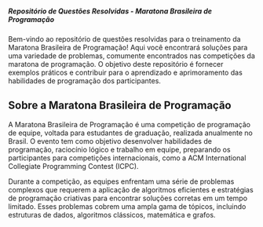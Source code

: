##### Repositório de Questões Resolvidas - Maratona Brasileira de Programação

Bem-vindo ao repositório de questões resolvidas para o treinamento da Maratona Brasileira de Programação! Aqui você encontrará soluções para uma variedade de problemas, comumente encontrados nas competições da maratona de programação. O objetivo deste repositório é fornecer exemplos práticos e contribuir para o aprendizado e aprimoramento das habilidades de programação dos participantes.

## Sobre a Maratona Brasileira de Programação

A Maratona Brasileira de Programação é uma competição de programação de equipe, voltada para estudantes de graduação, realizada anualmente no Brasil. O evento tem como objetivo desenvolver habilidades de programação, raciocínio lógico e trabalho em equipe, preparando os participantes para competições internacionais, como a ACM International Collegiate Programming Contest (ICPC).

Durante a competição, as equipes enfrentam uma série de problemas complexos que requerem a aplicação de algoritmos eficientes e estratégias de programação criativas para encontrar soluções corretas em um tempo limitado. Esses problemas cobrem uma ampla gama de tópicos, incluindo estruturas de dados, algoritmos clássicos, matemática e grafos.


